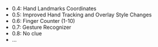 - 0.4: Hand Landmarks Coordinates
- 0.5: Improved Hand Tracking and Overlay Style Changes
- 0.6: Finger Counter (1-10)
- 0.7: Gesture Recognizer
- 0.8: No clue
- ...
